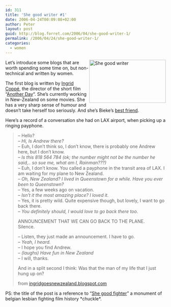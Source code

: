 ```yaml
---
id: 311
title: 'She good writer #1'
date: 2006-04-24T00:09:08+02:00
author: Peter
layout: post
guid: http://blog.forret.com/2006/04/she-good-writer-1/
permalink: /2006/04/24/she-good-writer-1/
categories:
  - women
---
```

[<img  src="http://static.flickr.com/44/133773021_1c7d522548_m.jpg" style="float: right" width="240" height="135" alt="She good writer" />](http://www.flickr.com/photos/pforret/133773021/)Let&#8217;s introduce some blogs that are worth spending some time on, but non-technical and written by women.

The first blog is written by [Ingrid Copp&eacute;](http://ingridgoesnewzealand.blogspot.com/), the director of the short film &#8220;[Another Day](http://brussel.blogt.be/2005/10/10/ingrid-coppe-filmfestival-gent.html)&#8220;. She&#8217;s currently working in New-Zealand on some movies. She has a very sharp sense of humour and doesn&#8217;t take herself too seriously. And she&#8217;s Bieke&#8217;s [best friend](http://vanhellemont.blogspot.com/2006/04/we-crazy-as-ever.html).

Here&#8217;s a record of a conversation she had on LAX airport, when picking up a ringing payphone.

> &#8211; Hello?  
> _&#8211; Hi, Is Andrew there?_  
> &#8211; Euh, I don’t think so, I don’t know, there is probably one Andrew here, but I don’t know.  
> _&#8211; Is this 818 564 784 (ok; the number might not be the number he said,.. so sue me, what am I, Rainman???)_  
> &#8211; Euh, I don’t know. You called a payphone in the transit area of LAX. I am waiting for my plane to New Zealand.  
> _&#8211; Oh, New Zealand? I lived in Queenstown for a while. Have you ever been to Queenstown?_  
> &#8211; Yes, a few weeks ago on vacation.  
> _&#8211; Isn’t it the most amazing place? I loved it._  
> &#8211; Yes, it is pretty wild. Quite expensive though, but lovely, I want to go back there.  
> _&#8211; You definitely should, I would love to go back there too._
> 
> ANNOUNCEMENT THAT WE CAN GO BACK TO THE PLANE.  
> Silence.
> 
> &#8211; Listen, they just made an announcement. I have to go.  
> _&#8211; Yeah, I heard._  
> &#8211; I hope you find Andrew.  
> _&#8211; (laughs) Have fun in New Zealand_  
> &#8211; I will, thanks.
> 
> And in a split second I think: Was that the man of my life that I just hung up on?
> 
> from [ingridgoesnewzealand.blogspot.com](http://ingridgoesnewzealand.blogspot.com/2006/04/so-i-am-sitting-in-transit-area-of-lax.html)

PS: the title of the post is a reference to &#8220;[She good fighter](http://www.imdb.com/title/tt0114420/)&#8221; a monument of belgian lesbian fighting film history \*chuckle\*.